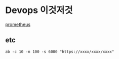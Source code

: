 # Devops 이것저것

[prometheus](./prometheus.md)

## etc

```
ab -c 10 -n 100 -s 6000 "https://xxxx/xxxx/xxxx"
```

